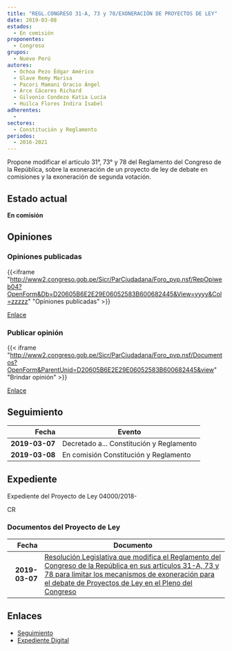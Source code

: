 ```yaml
---
title: "REGL.CONGRESO 31-A, 73 y 78/EXONERACIÓN DE PROYECTOS DE LEY"
date: 2019-03-08
estados: 
  - En comisión
proponentes: 
  - Congreso
grupos: 
  - Nuevo Perú
autores: 
  - Ochoa Pezo Édgar Américo
  - Glave Remy Marisa
  - Pacori Mamani Oracio Ángel
  - Arce Cáceres Richard
  - Gilvonio Condezo Katia Lucía
  - Huilca Flores Indira Isabel
adherentes: 
  - 
sectores: 
  - Constitución y Reglamento
periodos: 
  - 2016-2021
---
```


Propone modificar el artículo 31°, 73° y 78 del Reglamento del Congreso de la República, sobre la exoneración de un proyecto de ley de debate en comisiones y la exoneración de segunda votación.


## Estado actual

**En comisión**

## Opiniones

### Opiniones publicadas

{{<iframe "http://www2.congreso.gob.pe/Sicr/ParCiudadana/Foro_pvp.nsf/RepOpiweb04?OpenForm&Db=D20605B6E2E29E06052583B600682445&View=yyyy&Col=zzzzz" "Opiniones publicadas" >}}

[Enlace](http://www2.congreso.gob.pe/Sicr/ParCiudadana/Foro_pvp.nsf/RepOpiweb04?OpenForm&Db=D20605B6E2E29E06052583B600682445&View=yyyy&Col=zzzzz)
### Publicar opinión

{{< iframe "http://www2.congreso.gob.pe/Sicr/ParCiudadana/Foro_pvp.nsf/Documentos?OpenForm&ParentUnid=D20605B6E2E29E06052583B600682445&view" "Brindar opinión" >}}

[Enlace](http://www2.congreso.gob.pe/Sicr/ParCiudadana/Foro_pvp.nsf/Documentos?OpenForm&ParentUnid=D20605B6E2E29E06052583B600682445&view)

## Seguimiento

| Fecha | Evento |
|------:|--------|
| **2019-03-07** | Decretado a... Constitución y Reglamento|
| **2019-03-08** | En comisión Constitución y Reglamento|


## Expediente

Expediente del Proyecto de Ley 04000/2018-

CR


### Documentos del Proyecto de Ley

| Fecha | Documento |
|------:|--------|
| **2019-03-07** | [Resolución Legislativa que modifica el Reglamento del Congreso de la República en sus artículos 31-A, 73 y 78 para limitar los mecanismos de exoneración para el debate de Proyectos de Ley en el Pleno del Congreso](http://www.leyes.congreso.gob.pe/Documentos/2016_2021/Proyectos_de_Ley_y_de_Resoluciones_Legislativas/PL0400020190307.pdf) |

## Enlaces 

- [Seguimiento](http://www2.congreso.gob.pe/Sicr/TraDocEstProc/CLProLey2016.nsf/f7fff46988ca05b1052578e100829cc7/822a641a4ee95f73052583b600718eba?OpenDocument)
- [Expediente Digital](http://www2.congreso.gob.pe/Sicr/TraDocEstProc/CLProLey2016.nsf/f7fff46988ca05b1052578e100829cc7/822a641a4ee95f73052583b600718eba?OpenDocument&Click=05257FB7005EB655.eb71d0cf91d8294e05256cdf006b5706/$Body/0.1C6C)
